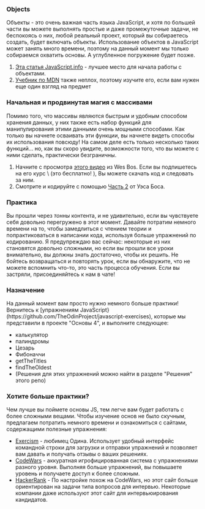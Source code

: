 ### Objects

Объекты - это очень важная часть языка JavaScript, и хотя по большей части вы можете выполнять простые и даже промежуточные задачи, не беспокоясь о них, любой реальный проект, который вы собираетесь создать, будет включать объекты. Использование объектов в JavaScript может занять много времени, поэтому на данный момент мы только собираемся охватить основы. А углубленное погружение будет позже.

1. [Эта статья JavaScript.info](https://learn.javascript.ru/object) - лучшее место для начала работы с объектами.
2. [Учебник по MDN](https://developer.mozilla.org/ru/docs/Learn/JavaScript/Объекты/Основы) также неплох, поэтому изучите его, если вам нужен еще один взгляд на предмет

### Начальная и продвинутая магия с массивами

Помимо того, что массивы являются быстрым и удобным способом хранения данных, у них также есть набор функций для манипулирования этими данными очень мощными способами. Как только вы начнете осваивать эти функции, вы начнете видеть способы их использования повсюду! На самом деле есть только несколько таких функций... но, как вы скоро увидите, возможности того, что вы можете с ними сделать, практически безграничны.

1. Начните с просмотра [этого видео](https://www.youtube.com/watch?v=HB1ZC7czKRs) из Wes Bos. Если вы подпишетесь на его курс \ (это бесплатно! \), Вы можете скачать код и следовать за ним.
2. Смотрите и кодируйте с помощью [Часть 2](https://www.youtube.com/watch?v=QNmRfyNg1lw) от Уэса Боса.

### Практика

Вы прошли через _тонны_ контента, и не удивительно, если вы чувствуете себя довольно перегружено  в этот момент. Давайте потратим немного времени на то, чтобы замедлиться с чтением теории и попрактиковаться в написании кода, используя больше упражнений по кодированию. Я предупреждаю вас сейчас: некоторые из них становятся довольно сложными, но если вы прошли все уроки внимательно, вы должны знать достаточно, чтобы их решить. Не бойтесь возвращаться и повторять урок, если вы обнаружите, что не можете вспомнить что-то, это часть процесса обучения. Если вы застряли, присоединяйтесь к нам в чате!

### Назначение

<div class = "lesson-content__panel" markdown = "1">
На данный момент вам просто нужно немного больше практики! Вернитесь к [упражнениям JavaScript}(https://github.com/TheOdinProject/javascript-exercises), которые мы представили в проекте "Основы 4", и выполните следующее:


- калькулятор
- палиндромы
- Цезарь
- Фибоначчи
- getTheTitles
- findTheOldest
- (Решения для этих упражнений можно найти в разделе "Решения" этого репо)


### Хотите больше практики?

Чем лучше вы поймете основы JS, тем легче вам будет работать с более сложными вещами. Чтобы изучение основ не было скучным, предлагаем потратить немного времени и ознакомиться с сайтами, содержащими полезные упражнения:

- [Exercism](http://exercism.io/) - любимец Одина. Использует удобный интерфейс командной строки для загрузки и отправки упражнений и позволяет вам давать и получать отзывы о ваших решениях.
- [CodeWars](https://www.codewars.com/) - аккуратная игрофицированная система с упражнениями разного уровня. Выполняя больше упражнений, вы повышаете уровень и получаете доступ к более сложным.
- [HackerRank](https://www.hackerrank.com/) - По настройке похож на CodeWars, но этот сайт больше ориентирован на задачи типа вопросов для интервью. Некоторые компании даже используют этот сайт для интервьюирования кандидатов.